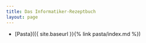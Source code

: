```yaml
---
title: Das Informatiker-Rezeptbuch
layout: page
---
```

* [Pasta]({{ site.baseurl }}{% link pasta/index.md %})
